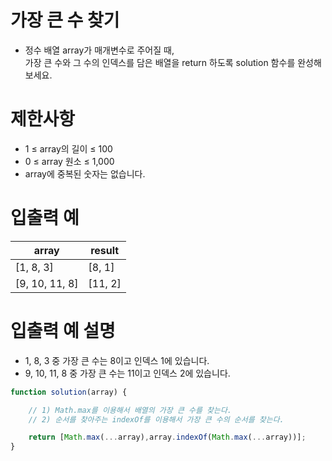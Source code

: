 # 가장 큰 수 찾기
- 정수 배열 array가 매개변수로 주어질 때,  
가장 큰 수와 그 수의 인덱스를 담은 배열을 return 하도록 solution 함수를 완성해보세요.



# 제한사항
- 1 ≤ array의 길이 ≤ 100
- 0 ≤ array 원소 ≤ 1,000
- array에 중복된 숫자는 없습니다.


# 입출력 예
| array | result |
| ----- | ------ |
| [1, 8, 3] | [8, 1] |
| [9, 10, 11, 8] | [11, 2] |

# 입출력 예 설명
- 1, 8, 3 중 가장 큰 수는 8이고 인덱스 1에 있습니다.
- 9, 10, 11, 8 중 가장 큰 수는 11이고 인덱스 2에 있습니다.

```javascript
function solution(array) {

    // 1) Math.max를 이용해서 배열의 가장 큰 수를 찾는다.
    // 2) 순서를 찾아주는 indexOf를 이용해서 가장 큰 수의 순서를 찾는다.

    return [Math.max(...array),array.indexOf(Math.max(...array))];
}
```
